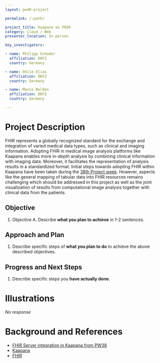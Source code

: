 ```yaml
---
layout: pw40-project

permalink: /:path/

project_title: Kaapana on FHIR
category: Cloud / Web
presenter_location: In-person

key_investigators:

- name: Philipp Schader
  affiliation: DKFZ
  country: Germany

- name: Odile Elias
  affiliation: DKFZ
  country: Germany

- name: Marco Nolden
  affiliation: DKFZ
  country: Germany

---
```


# Project Description

<!-- Add a short paragraph describing the project. -->

FHIR represents a globally recognized standard for the exchange and integration of varied medical data types, such as clinical and imaging information. Adopting FHIR in medical image analysis platforms like Kaapana enables more in-depth analysis by combining clinical information with imaging data. Moreover, it facilitates the representation of analysis results in a standardized format. Initial steps towards adopting FHIR within Kaapana have been taken during the [38th Project week](https://projectweek.na-mic.org/PW38_2023_GranCanaria/Projects/KaapanaClinicalData/). However, aspects like the general mapping of tabular data into FHIR resources remains challenging which should be addressed in this project as well as the joint visualization of results from computational image analysis together with clinical data from the patients.

## Objective

<!-- Describe here WHAT you would like to achieve (what you will have as end result). -->

1.  Objective A. Describe **what you plan to achieve** in 1-2 sentences.

## Approach and Plan

<!-- Describe here HOW you would like to achieve the objectives stated above. -->

1.  Describe specific steps of **what you plan to do** to achieve the above described objectives.

## Progress and Next Steps

<!-- Update this section as you make progress, describing of what you have ACTUALLY DONE.
     If there are specific steps that you could not complete then you can describe them here, too. -->

1.  Describe specific steps you **have actually done**.

# Illustrations

<!-- Add pictures and links to videos that demonstrate what has been accomplished. -->

*No response*

# Background and References

<!-- If you developed any software, include link to the source code repository.
     If possible, also add links to sample data, and to any relevant publications. -->

*   [FHIR Server integration in Kaapana from PW38](https://projectweek.na-mic.org/PW38_2023_GranCanaria/Projects/KaapanaClinicalData/)
*   [Kaapana](https://www.kaapana.ai/)
*   [FHIR](https://www.hl7.org/fhir/)
